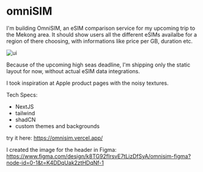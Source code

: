 # omniSIM

I'm building OmniSIM, an eSIM comparison service for my upcoming trip to the Mekong area. It should show users all the different eSIMs availalbe for a region of there choosing, with informations like price per GB, duration etc.


![ui](https://cloud-8brrlc984-hack-club-bot.vercel.app/0screenshot_2025-01-30_at_15.01.26.png)

Because of the upcoming high seas deadline, I'm shipping only the static layout for now, without actual eSIM data integrations. 

I took inspiration at Apple product pages with the noisy textures.

Tech Specs:
- NextJS
- tailwind
- shadCN
- custom themes and backgrounds

try it here: <https://omnisim.vercel.app/>



I created the image for the header in Figma: https://www.figma.com/design/k8TG92fIrsvE7tLizDfSyA/omnisim-figma?node-id=0-1&t=K4DDqUak2ztHDqNf-1